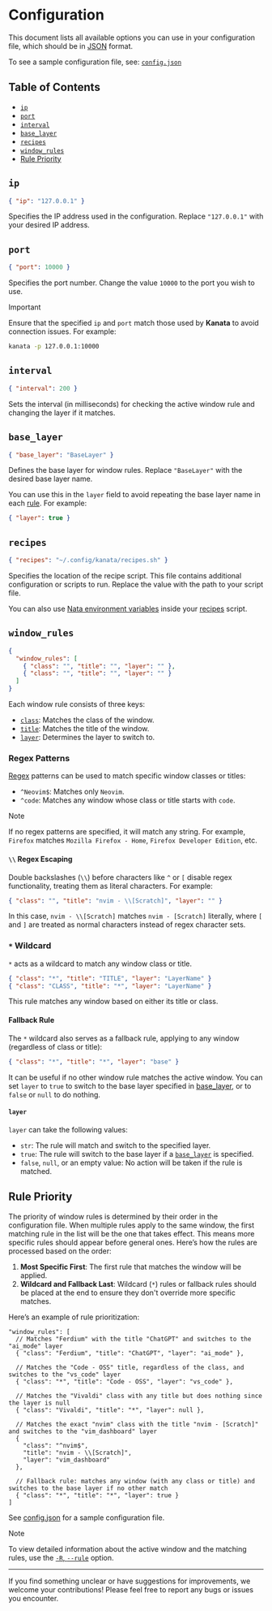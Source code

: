 # Configuration

This document lists all available options you can use in your configuration file, which should be in [JSON](https://en.wikipedia.org/wiki/JSON) format.

To see a sample configuration file, see: [`config.json`](../examples/config.json)

## Table of Contents

- [`ip`](#ip)
- [`port`](#port)
- [`interval`](#interval)
- [`base_layer`](#base_layer)
- [`recipes`](#recipes)
- [`window_rules`](#window_rules)
- [Rule Priority](#rule-priority)

## `ip`

```json
{ "ip": "127.0.0.1" }
```

Specifies the IP address used in the configuration. Replace `"127.0.0.1"` with your desired IP address.

## `port`

```json
{ "port": 10000 }
```

Specifies the port number. Change the value `10000` to the port you wish to use.

> [!IMPORTANT]
> Ensure that the specified `ip` and `port` match those used by **Kanata** to avoid connection issues. For example:
>
> ```bash
> kanata -p 127.0.0.1:10000
> ```

## `interval`

```json
{ "interval": 200 }
```

Sets the interval (in milliseconds) for checking the active window rule and changing the layer if it matches.

## `base_layer`

```json
{ "base_layer": "BaseLayer" }
```

Defines the base layer for window rules. Replace `"BaseLayer"` with the desired base layer name.

You can use this in the `layer` field to avoid repeating the base layer name in each [rule](#window_rules). For example:

```json
{ "layer": true }
```

## `recipes`

```json
{ "recipes": "~/.config/kanata/recipes.sh" }
```

Specifies the location of the recipe script. This file contains additional configuration or scripts to run. Replace the value with the path to your script file.

You can also use [Nata environment variables](../docs/env_vars.md) inside your [recipes](../docs/recipes.md) script.

## `window_rules`

```json
{
  "window_rules": [
    { "class": "", "title": "", "layer": "" },
    { "class": "", "title": "", "layer": "" }
  ]
}
```

Each window rule consists of three keys:

- [`class`](#class): Matches the class of the window.
- [`title`](#title): Matches the title of the window.
- [`layer`](#layer): Determines the layer to switch to.

### Regex Patterns

[Regex](https://en.wikipedia.org/wiki/Regular_expression) patterns can be used to match specific window classes or titles:

- `^Neovim$`: Matches only `Neovim`.
- `^code`: Matches any window whose class or title starts with `code`.

> [!NOTE]
> If no regex patterns are specified, it will match any string. For example, `Firefox` matches `Mozilla Firefox - Home`, `Firefox Developer Edition`, etc.

#### `\\` Regex Escaping

Double backslashes (`\\`) before characters like `^` or `[` disable regex functionality, treating them as literal characters. For example:

```json
{ "class": "", "title": "nvim - \\[Scratch]", "layer": "" }
```

In this case, `nvim - \\[Scratch]` matches `nvim - [Scratch]` literally, where `[` and `]` are treated as normal characters instead of regex character sets.

### `*` Wildcard

`*` acts as a wildcard to match any window class or title.

```json
{ "class": "*", "title": "TITLE", "layer": "LayerName" }
{ "class": "CLASS", "title": "*", "layer": "LayerName" }
```

This rule matches any window based on either its title or class.

#### Fallback Rule

The `*` wildcard also serves as a fallback rule, applying to any window (regardless of class or title):

```json
{ "class": "*", "title": "*", "layer": "base" }
```

It can be useful if no other window rule matches the active window. You can set `layer` to `true` to switch to the base layer specified in [base_layer](#base_layer), or to `false` or `null` to do nothing.

#### `layer`

`layer` can take the following values:

- `str`: The rule will match and switch to the specified layer.
- `true`: The rule will switch to the base layer if a [`base_layer`](#base_layer) is specified.
- `false`, `null`, or an empty value: No action will be taken if the rule is matched.

## Rule Priority

The priority of window rules is determined by their order in the configuration file. When multiple rules apply to the same window, the first matching rule in the list will be the one that takes effect. This means more specific rules should appear before general ones. Here’s how the rules are processed based on the order:

1. **Most Specific First**: The first rule that matches the window will be applied.
2. **Wildcard and Fallback Last**: Wildcard (`*`) rules or fallback rules should be placed at the end to ensure they don't override more specific matches.

Here’s an example of rule prioritization:

```jsonc
"window_rules": [
  // Matches "Ferdium" with the title "ChatGPT" and switches to the "ai_mode" layer
  { "class": "Ferdium", "title": "ChatGPT", "layer": "ai_mode" },

  // Matches the "Code - OSS" title, regardless of the class, and switches to the "vs_code" layer
  { "class": "*", "title": "Code - OSS", "layer": "vs_code" },

  // Matches the "Vivaldi" class with any title but does nothing since the layer is null
  { "class": "Vivaldi", "title": "*", "layer": null },

  // Matches the exact "nvim" class with the title "nvim - [Scratch]" and switches to the "vim_dashboard" layer
  {
    "class": "^nvim$",
    "title": "nvim - \\[Scratch]",
    "layer": "vim_dashboard"
  },

  // Fallback rule: matches any window (with any class or title) and switches to the base layer if no other match
  { "class": "*", "title": "*", "layer": true }
]
```

See [config.json](../examples/config.json) for a sample configuration file.

> [!NOTE]
> To view detailed information about the active window and the matching rules, use the [`-R`, `--rule`](../docs/script_options.md#-r---rule) option.

---

If you find something unclear or have suggestions for improvements, we welcome your contributions! Please feel free to report any bugs or issues you encounter.
